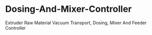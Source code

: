 # Dosing-And-Mixer-Controller
Extruder Raw Material Vacuum Transport, Dosing, Mixer And Feeder Controller
